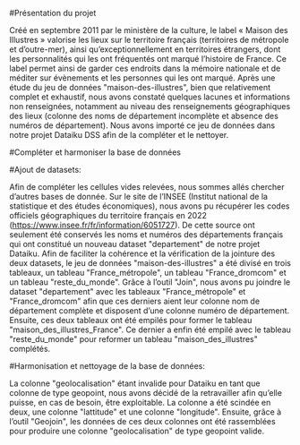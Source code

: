 #Présentation du projet 

Créé en septembre 2011 par le ministère de la culture, le label « Maison des Illustres » valorise les lieux sur le territoire français (territoires de métropole et d’outre-mer), ainsi qu’exceptionnellement en territoires étrangers, dont les personnalités qui les ont fréquentés ont marqué l’histoire de France. Ce label permet ainsi de garder ces endroits dans la mémoire nationale et de méditer sur évènements et les personnes qui les ont marqué.
Après une étude du jeu de données "maison-des-illustres", bien que relativement complet et exhaustif, nous avons constaté quelques lacunes et informations non renseignées, notamment au niveau des renseignements géographiques des lieux (colonne des noms de département incomplète et absence des numéros de département). Nous avons importé ce jeu de données dans notre projet Dataiku DSS afin de la compléter et le nettoyer.


#Compléter et harmoniser la base de données

#Ajout de datasets:

Afin de compléter les cellules vides relevées, nous sommes allés chercher d’autres bases de donnée. Sur le site de l’INSEE (Institut national de la statistique et des études économiques), nous avons pu récupérer les codes officiels géographiques du territoire français en 2022 (https://www.insee.fr/fr/information/6051727). De cette source ont seulement été conservés les noms et numéros des départements français qui ont constitué un nouveau dataset "departement" de notre projet Dataiku. Afin de faciliter la cohérence et la vérification de la jointure des deux datasets, le jeu de données "maison-des-illustres" a été divisé en trois tableaux, un tableau "France_métropole", un tableau "France_dromcom" et un tableau "reste_du_monde". Grâce à l’outil "Join", nous avons pu joindre le dataset "departement" avec les tableaux "France_métropole" et "France_dromcom" afin que ces derniers aient leur colonne nom de département complète et disposent d’une colonne numéro de département. Ensuite, ces deux tableaux ont été empilés pour former le tableau 
"maison_des_illustres_France". Ce dernier a enfin été empilé avec le tableau "reste_du_monde" pour reformer un tableau "maison_des_illustres" complétés.

#Harmonisation et nettoyage de la base de données:

La colonne "geolocalisation" étant invalide pour Dataiku en tant que colonne de type geopoint, nous avons décidé de la retravailler afin qu’elle puisse, en cas de besoin, être exploitable. La colonne a été scindée en deux, une colonne "lattitude" et une colonne "longitude". Ensuite, grâce à l’outil "Geojoin", les données de ces deux colonnes ont été rassemblées pour produire une colonne "geolocalisation" de type geopoint valide.
